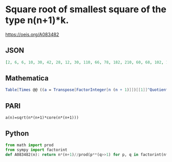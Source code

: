 # Square root of smallest square of the type n\(n\+1\)\*k\.
https://oeis.org/A083482
## JSON
```JSON
[2, 6, 6, 10, 30, 42, 28, 12, 30, 110, 66, 78, 182, 210, 60, 68, 102, 114, 190, 210, 462, 506, 276, 60, 130, 234, 126, 406, 870, 930, 248, 264, 1122, 1190, 210, 222, 1406, 1482, 780, 820, 1722, 1806, 946, 330, 690, 2162, 564, 84, 70, 510, 1326, 1378, 954, 990]
```
## Mathematica
```Mathematica
Table[Times @@ ((a = Transpose[FactorInteger[n (n + 1)]])[[1]]^Quotient[a[[2]] + 1, 2]), {n, 54}] (* _Ivan Neretin_, May 20 2015 *)
```
## PARI
```PARI
a(n)=sqrt(n*(n+1)*core(n*(n+1)))
```
## Python
```Python
from math import prod
from sympy import factorint
def A083482(n): return n*(n+1)//prod(p**(q>>1) for p, q in factorint(n*(n+1)).items()) # _Chai Wah Wu_, Mar 20 2023
```
